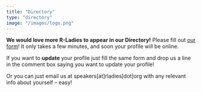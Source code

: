 ```yaml
---
title: "Directory"
type: "directory"
image: "/images/logo.png"
---
```


**We would love more R-Ladies to appear in our Directory!** 
Please fill out [our form]()! 
It only takes a few minutes, and soon your profile will be online.

If you want to **update** your profile just fill the same form and drop us a line in the comment box saying you want to update your profile!

Or you can just email us at speakers[at]rladies[dot]org with any relevant info about yourself – easy!
